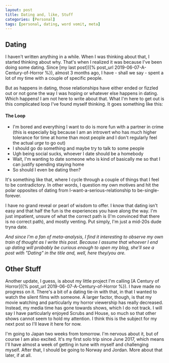```yaml
---
layout: post
title: Dating and, like, Stuff
categories: [Personal]
tags: [personal, dating, word vomit, meta]
---
```


## Dating

I haven't written anything in a while. When I was thinking about that, I started thinking about why. That's when I realized it was because I've been doing some dating. Since [my last post]({% post_url 2019-06-07-A-Century-of-Horror %}), almost 3 months ago, I have - shall we say - spent a lot of my time with a couple of specific people. 

But as happens in dating, those relationships have either ended or fizzled out or not gone the way I was hoping or whatever else happens in dating. Which happens! I am not here to write about that. What I'm here to get out is this complicated loop I've found myself thinking. It goes something like this:

#### The Loop
 
* I'm bored and everything I want to do is more fun with a partner in crime (this is especially big because I am an introvert who has much higher tolerance for time at home than most people and I don't regularly feel the actual *urge* to go out)
* I should go do something and maybe try to talk to some people
* Ugh being social sucks, whoever I date should be a homebody
* Wait, I'm wanting to date someone who is kind of basically me so that I can justify spending staying home
* So should I even be dating then?

It's something like that, where I cycle through a couple of things that I feel to be contradictory. In other words, I question my own motives and hit the polar opposites of dating from I-want-a-serious-relationship to be-single-forever.

I have no grand reveal or pearl of wisdom to offer. I know that dating isn't easy and that half the fun is the experiences you have along the way. I'm just impatient, unsure of what the correct path is (I'm convinced that there is no correct path), and mostly venting. Put simply, I'm just a mid-20s dude tryna date.

_And since I'm a fan of meta-analysis, I find it interesting to observe my own train of thought as I write this post. Because I assume that whoever I end up dating will probably be curious enough to open my blog, she'll see a post with "Dating" in the title and, well, here they/you are._

## Other Stuff

Another update, I guess, is about my little project I'm calling [A Century of Horror]({% post_url 2019-06-07-A-Century-of-Horror %}). I have made no progress on it. There's a bit of a dating tie-in with that, in that I wanted to watch the silent films with someone. A larger factor, though, is that my movie watching and particularly my horror viewership has really decreased. Instead, my media time has gone towards shows, which I do not track. I will say I have particularly enjoyed Scrubs and House, so much so that other shows cannot seem to hold my attention. I think this is the subject for my next post so I'll leave it here for now.

I'm going to Japan two weeks from tomorrow. I'm nervous about it, but of course I am also excited. It's my first solo trip since June 2017, which means I'll have almost a week of getting in tune with myself and challenging myself. After that, I should be going to Norway and Jordan. More about that later, if at all.
